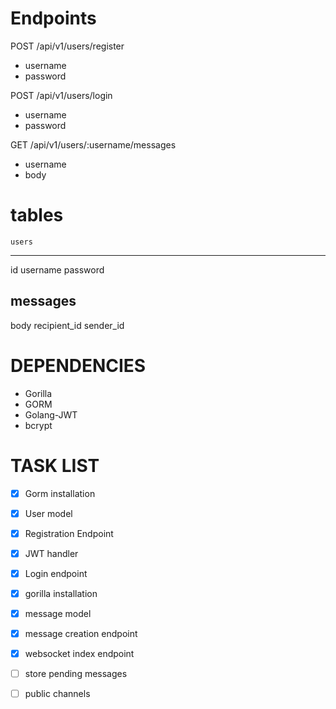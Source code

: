# Endpoints

POST /api/v1/users/register
- username
- password

POST /api/v1/users/login
- username
- password

GET /api/v1/users/:username/messages
- username
- body

# tables

    users
----------
id
username
password

messages
-----------
body
recipient_id
sender_id

# DEPENDENCIES

* Gorilla
* GORM
* Golang-JWT
* bcrypt


# TASK LIST

- [x] Gorm installation
- [x] User model
- [x] Registration Endpoint
- [x] JWT handler
- [x] Login endpoint

- [x] gorilla installation
- [x] message model
- [x] message creation endpoint

- [x] websocket index endpoint
- [ ] store pending messages

- [ ] public channels
